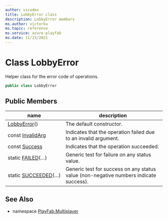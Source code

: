 ```yaml
---
author: vicodex
title: LobbyError class
description: LobbyError members
ms.author: victorku
ms.topic: reference
ms.service: azure-playfab
ms.date: 11/23/2021
---
```


# Class LobbyError

Helper class for the error code of operations.

```csharp
public class LobbyError
```

## Public Members

| name | description |
| --- | --- |
| [LobbyError](LobbyError/LobbyError.md)() | The default constructor. |
| const [InvalidArg](LobbyError/InvalidArg.md) | Indicates that the operation failed due to an invalid argument. |
| const [Success](LobbyError/Success.md) | Indicates that the operation succeeded. |
| static [FAILED](LobbyError/FAILED.md)(…) | Generic test for failure on any status value. |
| static [SUCCEEDED](LobbyError/SUCCEEDED.md)(…) | Generic test for success on any status value (non-negative numbers indicate success). |

## See Also

* namespace [PlayFab.Multiplayer](../PlayFabMultiplayerSDK.md)


